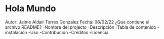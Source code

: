 # Hola Mundo

Autor: Jaime Aldair Torres Gonzalez
Fecha: 06/02/22
¿Que contiene el archivo README?
-Nombre del projecto
-Descripción
-Tabla de contenido
-instalación
-Uso
-Contribución
-Créditos
-Licencia
